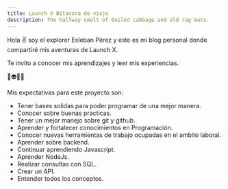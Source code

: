 ```yaml
---
title: Launch X Bitácora de viaje
description: The hallway smelt of boiled cabbage and old rag mats.
---
```

Hola ✌️  soy el explorer Esleban Pérez y este es mi blog personal donde compartiré mis aventuras de Launch X.

Te invito a conocer mis aprendizajes y leer mis experiencias.

🚀👽👩‍💻

Mis expectativas para este proyecto son:

- Tener bases solidas para poder programar de una mejor manera.
- Conocer sobre buenas practicas.
- Tener un mejor manejo sobre git y github.
- Aprender y fortalecer conocimientos en Programación.
- Conocer nuevas herramientas de trabajo ocupadas en el ambito laboral.
- Aprender sobre backend.
- Continuar aprendiendo Javascript.
- Aprender NodeJs.
- Realizar consultas con SQL.
- Crear un API.
- Entender todos los conceptos.

